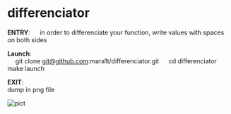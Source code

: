# differenciator

**ENTRY**:
    &emsp; in order to differenciate your function, write values with spaces on both sides 
    
**Launch**:  
    &emsp; git clone git@github.com:mara1t/differenciator.git
    &emsp; cd differenciator 
    &emsp; make launch    
      
 
**EXIT**:  
  dump in png file

![pict](https://user-images.githubusercontent.com/88665544/162485100-cb1472c5-a98d-4f90-9f78-d370f4a7d30f.png)
